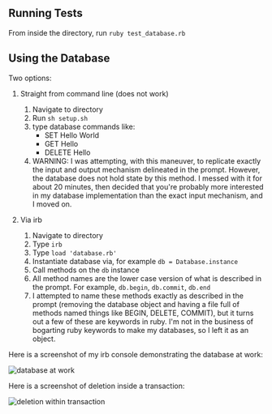 ## Running Tests

From inside the directory, run `ruby test_database.rb`

## Using the Database

Two options:

1. Straight from command line (does not work)
    1. Navigate to directory
    1. Run `sh setup.sh`
    1. type database commands like:
        - SET Hello World
        - GET Hello
        - DELETE Hello
    1. WARNING: I was attempting, with this maneuver, to replicate exactly the input and output mechanism delineated in the prompt. However, the database does not hold state by this method. I messed with it for about 20 minutes, then decided that you're probably more interested in my database implementation than the exact input mechanism, and I moved on.  
    
2. Via irb
    1. Navigate to directory
    1. Type `irb`
    1. Type `load 'database.rb'`
    1. Instantiate database via, for example `db = Database.instance`
    1. Call methods on the `db` instance
    1. All method names are the lower case version of what is described in the prompt. For example, `db.begin`, `db.commit`, `db.end`
    1. I attempted to name these methods exactly as described in the prompt (removing the database object and having a file full of methods named things like BEGIN, DELETE, COMMIT), but it turns out a few of these are keywords in ruby. I'm not in the business of bogarting ruby keywords to make my databases, so I left it as an object.
     
Here is a screenshot of my irb console demonstrating the database at work:

![database at work](https://chelseatroy.com/wp-content/uploads/2019/04/Screen-Shot-2019-04-14-at-7.44.44-PM.png)
    
Here is a screenshot of deletion inside a transaction:

![deletion within transaction](https://chelseatroy.com/wp-content/uploads/2019/04/Screen-Shot-2019-04-14-at-9.15.19-PM.png)
  

